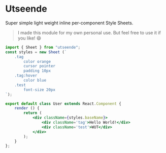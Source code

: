 # Utseende

Super simple light weight inline per-component Style Sheets.

> I made this module for my own personal use. But feel free to use it if you like! 😄

```jsx
import { Sheet } from "utseende";
const styles = new Sheet (`
    .tag
        color orange
        cursor pointer
        padding 10px
    .tag:hover
        color blue
    .test
        font-size 20px
`);

export default class User extends React.Component {
    render () {
        return (
            <div className={styles.baseName}>
                <div className='tag'>Hello World!</div>
                <div className='test'>WUT</div>
            </div>
        );
    }
};
```
